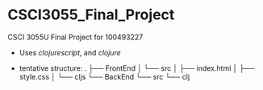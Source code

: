 # CSCI3055_Final_Project
CSCI 3055U Final Project for 100493227
- Uses *clojurescript*, and *clojure*

- tentative structure:
.
├── FrontEnd
│   └── src
│       ├── index.html
│       ├── style.css
│       └── cljs
└── BackEnd
    └── src
        └── clj
